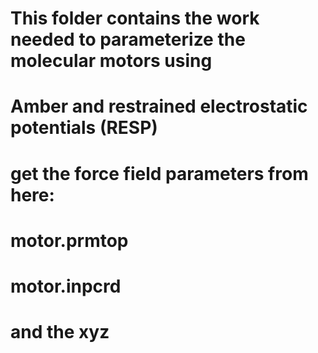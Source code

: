 # This folder contains the work needed to parameterize the molecular motors using 
# Amber and restrained electrostatic potentials (RESP)

# get the force field parameters from here:
# motor.prmtop
# motor.inpcrd
# and the xyz 
